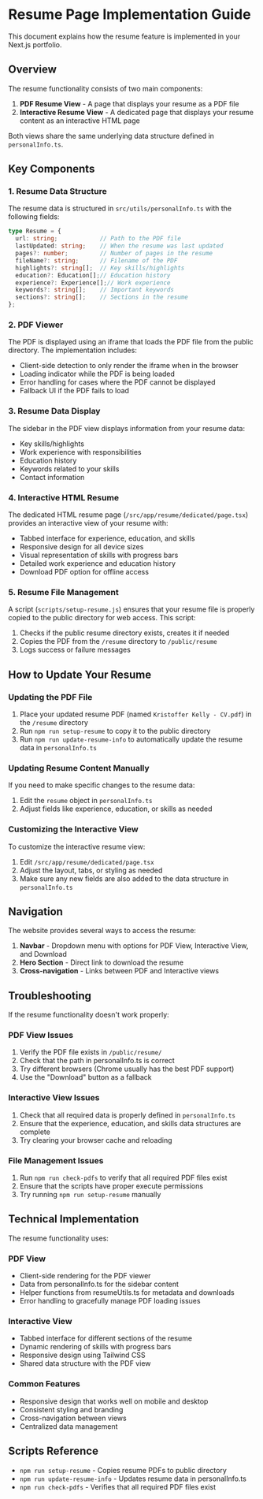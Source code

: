 # Resume Page Implementation Guide

This document explains how the resume feature is implemented in your Next.js portfolio.

## Overview

The resume functionality consists of two main components:

1. **PDF Resume View** - A page that displays your resume as a PDF file
2. **Interactive Resume View** - A dedicated page that displays your resume content as an interactive HTML page

Both views share the same underlying data structure defined in `personalInfo.ts`.

## Key Components

### 1. Resume Data Structure

The resume data is structured in `src/utils/personalInfo.ts` with the following fields:

```typescript
type Resume = {
  url: string;            // Path to the PDF file
  lastUpdated: string;    // When the resume was last updated
  pages?: number;         // Number of pages in the resume
  fileName?: string;      // Filename of the PDF
  highlights?: string[];  // Key skills/highlights
  education?: Education[];// Education history
  experience?: Experience[];// Work experience
  keywords?: string[];    // Important keywords
  sections?: string[];    // Sections in the resume
};
```

### 2. PDF Viewer

The PDF is displayed using an iframe that loads the PDF file from the public directory. The implementation includes:

- Client-side detection to only render the iframe when in the browser
- Loading indicator while the PDF is being loaded
- Error handling for cases where the PDF cannot be displayed
- Fallback UI if the PDF fails to load

### 3. Resume Data Display

The sidebar in the PDF view displays information from your resume data:
- Key skills/highlights
- Work experience with responsibilities
- Education history
- Keywords related to your skills
- Contact information

### 4. Interactive HTML Resume

The dedicated HTML resume page (`/src/app/resume/dedicated/page.tsx`) provides an interactive view of your resume with:

- Tabbed interface for experience, education, and skills
- Responsive design for all device sizes
- Visual representation of skills with progress bars
- Detailed work experience and education history
- Download PDF option for offline access

### 5. Resume File Management

A script (`scripts/setup-resume.js`) ensures that your resume file is properly copied to the public directory for web access. This script:

1. Checks if the public resume directory exists, creates it if needed
2. Copies the PDF from the `/resume` directory to `/public/resume`
3. Logs success or failure messages

## How to Update Your Resume

### Updating the PDF File

1. Place your updated resume PDF (named `Kristoffer Kelly - CV.pdf`) in the `/resume` directory
2. Run `npm run setup-resume` to copy it to the public directory
3. Run `npm run update-resume-info` to automatically update the resume data in `personalInfo.ts`

### Updating Resume Content Manually

If you need to make specific changes to the resume data:
1. Edit the `resume` object in `personalInfo.ts`
2. Adjust fields like experience, education, or skills as needed

### Customizing the Interactive View

To customize the interactive resume view:
1. Edit `/src/app/resume/dedicated/page.tsx`
2. Adjust the layout, tabs, or styling as needed
3. Make sure any new fields are also added to the data structure in `personalInfo.ts`

## Navigation

The website provides several ways to access the resume:

1. **Navbar** - Dropdown menu with options for PDF View, Interactive View, and Download
2. **Hero Section** - Direct link to download the resume
3. **Cross-navigation** - Links between PDF and Interactive views

## Troubleshooting

If the resume functionality doesn't work properly:

### PDF View Issues
1. Verify the PDF file exists in `/public/resume/`
2. Check that the path in personalInfo.ts is correct
3. Try different browsers (Chrome usually has the best PDF support)
4. Use the "Download" button as a fallback

### Interactive View Issues
1. Check that all required data is properly defined in `personalInfo.ts`
2. Ensure that the experience, education, and skills data structures are complete
3. Try clearing your browser cache and reloading

### File Management Issues
1. Run `npm run check-pdfs` to verify that all required PDF files exist
2. Ensure that the scripts have proper execute permissions
3. Try running `npm run setup-resume` manually

## Technical Implementation

The resume functionality uses:

### PDF View
- Client-side rendering for the PDF viewer
- Data from personalInfo.ts for the sidebar content
- Helper functions from resumeUtils.ts for metadata and downloads
- Error handling to gracefully manage PDF loading issues

### Interactive View
- Tabbed interface for different sections of the resume
- Dynamic rendering of skills with progress bars
- Responsive design using Tailwind CSS
- Shared data structure with the PDF view

### Common Features
- Responsive design that works well on mobile and desktop
- Consistent styling and branding
- Cross-navigation between views
- Centralized data management

## Scripts Reference

- `npm run setup-resume` - Copies resume PDFs to public directory
- `npm run update-resume-info` - Updates resume data in personalInfo.ts
- `npm run check-pdfs` - Verifies that all required PDF files exist
